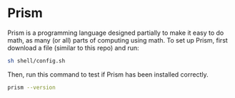 # Prism
Prism is a programming language designed partially to make it easy to do math, as many (or all) parts of computing using math.
To set up Prism, first download a file (similar to this repo) and run:
```bash
sh shell/config.sh
```

Then, run this command to test if Prism has been installed correctly.
```bash
prism --version
```

